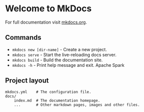 # Welcome to MkDocs

For full documentation visit [mkdocs.org](https://www.mkdocs.org).

## Commands

* `mkdocs new [dir-name]` - Create a new project.
* `mkdocs serve` - Start the live-reloading docs server.
* `mkdocs build` - Build the documentation site.
* `mkdocs -h` - Print help message and exit.
Apache Spark
## Project layout

    mkdocs.yml    # The configuration file.
    docs/
        index.md  # The documentation homepage.
        ...       # Other markdown pages, images and other files.
